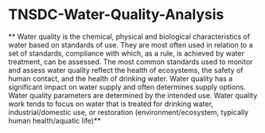 # TNSDC-Water-Quality-Analysis

** Water quality is the chemical, physical and biological characteristics of water based on standards of use. They are most often used in relation to a set of standards, compliance with which, as a rule, is achieved by water treatment, can be assessed. The most common standards used to monitor and assess water quality reflect the health of ecosystems, the safety of human contact, and the health of drinking water. Water quality has a significant impact on water supply and often determines supply options. Water quality parameters are determined by the intended use. Water quality work tends to focus on water that is treated for drinking water, industrial/domestic use, or restoration (environment/ecosystem, typically human health/aquatic life)**